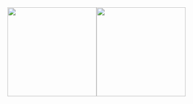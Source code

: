 <div align="center">
  <div style="display: flex; align-items: flex-start;">
    <img height=200 src="https://github-readme-stats.vercel.app/api?username=xxedrixx&show_icons=true&theme=github_dark_dimmed"/>
    <img height=200 src="https://github-readme-stats.vercel.app/api/top-langs/?username=xxedrixx&layout=compact"/>
  </div>
</div>
